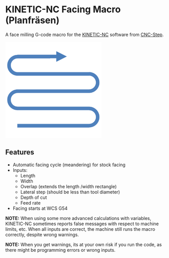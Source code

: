 
# KINETIC-NC Facing Macro (Planfräsen)

A face milling G-code macro for the [KINETIC-NC](https://www.cnc-step.de/cnc-software/kinetic-nc-netzwerk-steuerungssoftware/) software from [CNC-Step](https://www.cnc-step.de).

<img src="User03_BIG.png" width="300">

## Features

 * Automatic facing cycle (meandering) for stock facing
 * Inputs:
   - Length
   - Width
   - Overlap (extends the length /width rectangle)
   - Lateral step (should be less than tool diameter)
   - Depth of cut
   - Feed rate
 * Facing starts at WCS G54

**NOTE:** When using some more advanced calculations with variables, KINETIC-NC sometimes reports false messages with respect to machine limits, etc. When all inputs are correct, the machine still runs the macro correctly, despite wrong warnings.

**NOTE:** When you get warnings, its at your own risk if you run the code, as there might be programming errors or wrong inputs.